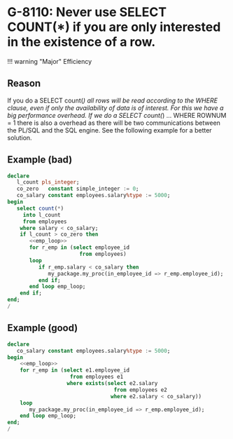 # G-8110: Never use SELECT COUNT(*) if you are only interested in the existence of a row.

!!! warning "Major"
    Efficiency

## Reason

If you do a SELECT count(*) all rows will be read according to the WHERE clause, even if only the availability of data is of interest. For this we have a big performance overhead. If we do a SELECT count(*) ... WHERE ROWNUM = 1 there is also a overhead as there will be two communications between the PL/SQL and the SQL engine. See the following example for a better solution.

## Example (bad)

``` sql
declare
   l_count pls_integer;
   co_zero   constant simple_integer := 0;
   co_salary constant employees.salary%type := 5000;
begin
   select count(*)
     into l_count
     from employees
    where salary < co_salary;
    if l_count > co_zero then
       <<emp_loop>>
       for r_emp in (select employee_id
                       from employees)
       loop
          if r_emp.salary < co_salary then
             my_package.my_proc(in_employee_id => r_emp.employee_id); 
          end if;
       end loop emp_loop;
    end if;
end;
/
```

## Example (good)

``` sql
declare
   co_salary constant employees.salary%type := 5000;
begin
    <<emp_loop>>
    for r_emp in (select e1.employee_id
                    from employees e1
                   where exists(select e2.salary
                                  from employees e2
                                 where e2.salary < co_salary))
    loop
       my_package.my_proc(in_employee_id => r_emp.employee_id); 
    end loop emp_loop;
end;
/
```